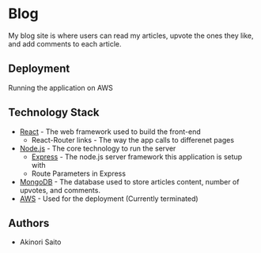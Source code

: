 # Blog
My blog site is where users can read my articles, upvote the ones they like, and add comments to each article. 

## Deployment
Running the application on AWS

## Technology Stack
* [React](https://reactjs.org) - The web framework used to build the front-end
  * React-Router links - The way the app calls to differenet pages
* [Node.js](https://nodejs.org/en/) - The core technology to run the server
  * [Express](https://expressjs.com) - The node.js server framework this application is setup with
  * Route Parameters in Express
* [MongoDB](https://www.mongodb.com) - The database used to store articles content, number of upvotes, and comments.
* [AWS](https://aws.amazon.com) - Used for the deployment (Currently terminated)

## Authors
* Akinori Saito
